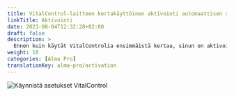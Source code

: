 ```yaml
---
title: VitalControl-laitteen kertakäyttöinen aktivointi automaattisen ruokkijan asetuksissa
linkTitle: Aktivointi
date: 2023-08-04T12:32:28+02:00
draft: false
description: >
  Ennen kuin käytät VitalControlia ensimmäistä kertaa, sinun on aktivoitava se kerran Alma Pro -ruokkijan asetuksissa.
weight: 10
categories: [Alma Pro]
translationKey: alma-pro/activation
---
```


![Käynnistä asetukset VitalControl](../images/open-settings-vitalcontrol.png "Kutsu asetusvalikko VitalControl")
